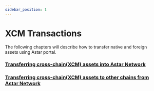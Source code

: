 ```yaml
---
sidebar_position: 1
---
```


# XCM Transactions

The following chapters will describe how to transfer native and foreign assets using Astar portal.

### [Transferring cross-chain(XCM) assets into Astar Network](https://docs.astar.network/docs/user-guides/transfer-tokens#transferring-cross-chainxcm-assets-into-astar-network)

### [Transferring cross-chain(XCM) assets to other chains from Astar Network](https://docs.astar.network/docs/user-guides/transfer-tokens#transferring-cross-chainxcm-assets-to-other-chains-from-astar-network)

